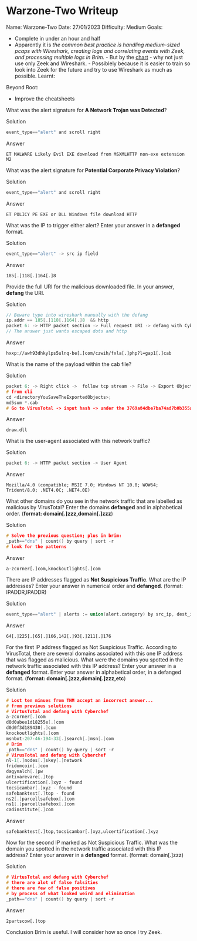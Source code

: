 # Warzone-Two Writeup

Name: Warzone-Two
Date:  27/01/2023
Difficulty:  Medium
Goals:  
- Complete in under an hour and half
- Apparently it is *the common best practice is handling medium-sized pcaps with Wireshark, creating logs and correlating events with Zeek, and processing multiple logs in Brim.* - But by the [chart](https://tryhackme.com/room/brim) - why not just use only Zeek and Wireshark. - Possiblely because it is easier to train so look into Zeek for the future and try to use Wireshark as much as possible. 
Learnt:

Beyond Root:
- Improve the cheatsheets

What was the alert signature for **A Network Trojan was Detected**?

Solution
```c
event_type=="alert" and scroll right 
```
Answer
```
ET MALWARE Likely Evil EXE download from MSXMLHTTP non-exe extension M2
```
 
What was the alert signature for **Potential Corporate Privacy Violation**?

Solution
```c
event_type=="alert" and scroll right 
```
Answer
```
ET POLICY PE EXE or DLL Windows file download HTTP
```
 
What was the IP to trigger either alert? Enter your answer in a **defanged** format. 

Solution
```c
event_type=="alert" -> src ip field 
```
Answer
```
185[.]118[.]164[.]8
```
 
Provide the full URI for the malicious downloaded file. In your answer, **defang** the URI. 

Solution
```c
// Beware type into wireshark manually with the defang
ip.addr == 185[.]118[.]164[.]8  && http
packet 6: -> HTTP packet section -> Full request URI -> defang with Cyberchef
// The answer just wants escaped dots and http
```
Answer
```
hxxp://awh93dhkylps5ulnq-be[.]com/czwih/fxla[.]php?l=gap1[.]cab
```
 
What is the name of the payload within the cab file? 

Solution
```c
packet 6: -> Right click ->  follow tcp stream -> File -> Export Object -> HTTP -> save to a directory
# from cli
cd <directoryYouSaveTheExportedObjects>;
md5sum *.cab 
# Go to VirusTotal -> input hash -> under the 3769a84dbe7ba74ad7b0b355a864483d3562888a67806082ff094a56ce73bf7e is the answer
```
Answer
```
draw.dll
```
 
What is the user-agent associated with this network traffic?

Solution
```c
packet 6: -> HTTP packet section -> User Agent
```
Answer
```
Mozilla/4.0 (compatible; MSIE 7.0; Windows NT 10.0; WOW64; Trident/8.0; .NET4.0C; .NET4.0E)
```
 
What other domains do you see in the network traffic that are labelled as malicious by VirusTotal? Enter the domains **defanged** and in alphabetical order. (**format: domain[.]zzz,domain[.]zzz**)

Solution
```c
# Solve the previous question; plus in brim:
_path=="dns" | count() by query | sort -r
# look for the patterns 
```
Answer
```
a-zcorner[.]com,knockoutlights[.]com
```
 
There are IP addresses flagged as **Not Suspicious Traffic**. What are the IP addresses? Enter your answer in numerical order and **defanged**. (format: IPADDR,IPADDR)

Solution
```c
event_type=="alert" | alerts := union(alert.category) by src_ip, dest_ip
```
Answer
```
64[.]225[.]65[.]166,142[.]93[.]211[.]176
```
 
For the first IP address flagged as Not Suspicious Traffic. According to VirusTotal, there are several domains associated with this one IP address that was flagged as malicious. What were the domains you spotted in the network traffic associated with this IP address? Enter your answer in a **defanged** format. Enter your answer in alphabetical order, in a defanged format. (**format: domain[.]zzz,domain[.]zzz,etc**)  

Solution
```c
# Lost ten minues from THM accept an incorrect answer...
# from previous solutions
# VirtusTotal and defang with Cyberchef
a-zcorner[.]com
d0d0abee1d18255e[.]com
d0d0f3d189430[.]com
knockoutlights[.]com
msnbot-207-46-194-33[.]search[.]msn[.]com
# Brim
_path=="dns" | count() by query | sort -r
# VirusTotal and defang with Cyberchef
nl-1[.]nodes[.]skey[.]network
fridomcoin[.]com
dagynalch[.]pw
antivarevare[.]top
ulcertification[.]xyz - found
tocsicambar[.]xyz - found
safebanktest[.]top - found
ns2[.]parcellsafebox[.]com
ns1[.]parcellsafebox[.]com
cadinstitute[.]com
```
Answer
```
safebanktest[.]top,tocsicambar[.]xyz,ulcertification[.]xyz
```
 
Now for the second IP marked as Not Suspicious Traffic. What was the domain you spotted in the network traffic associated with this IP address? Enter your answer in a **defanged** format. (format: domain[.]zzz)

Solution
```c
# VirtusTotal and defang with Cyberchef
# there are alot of false falsities
# there are few of false positives
# by process of what looked weird and elimination
_path=="dns" | count() by query | sort -r
```

Answer
```
2partscow[.]top
```

Conclusion Brim is useful. I will consider how so once I try Zeek.